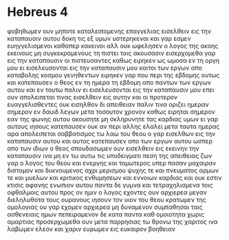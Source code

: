 # Hebreus 4
φοβηθωμεν ουν μηποτε καταλειπομενης επαγγελιας εισελθειν εις την καταπαυσιν αυτου δοκη τις εξ υμων υστερηκεναι
και γαρ εσμεν ευηγγελισμενοι καθαπερ κακεινοι αλλ ουκ ωφελησεν ο λογος της ακοης εκεινους μη συγκεκραμενους τη πιστει τοις ακουσασιν
εισερχομεθα γαρ εις την καταπαυσιν οι πιστευσαντες καθως ειρηκεν ως ωμοσα εν τη οργη μου ει εισελευσονται εις την καταπαυσιν μου καιτοι των εργων απο καταβολης κοσμου γενηθεντων
ειρηκεν γαρ που περι της εβδομης ουτως και κατεπαυσεν ο θεος εν τη ημερα τη εβδομη απο παντων των εργων αυτου
και εν τουτω παλιν ει εισελευσονται εις την καταπαυσιν μου
επει ουν απολειπεται τινας εισελθειν εις αυτην και οι προτερον ευαγγελισθεντες ουκ εισηλθον δι απειθειαν
παλιν τινα οριζει ημεραν σημερον εν δαυιδ λεγων μετα τοσουτον χρονον καθως ειρηται σημερον εαν της φωνης αυτου ακουσητε μη σκληρυνητε τας καρδιας υμων 
ει γαρ αυτους ιησους κατεπαυσεν ουκ αν περι αλλης ελαλει μετα ταυτα ημερας 
αρα απολειπεται σαββατισμος τω λαω του θεου
ο γαρ εισελθων εις την καταπαυσιν αυτου και αυτος κατεπαυσεν απο των εργων αυτου ωσπερ απο των ιδιων ο θεος
σπουδασωμεν ουν εισελθειν εις εκεινην την καταπαυσιν ινα μη εν τω αυτω τις υποδειγματι πεση της απειθειας
ζων γαρ ο λογος του θεου και ενεργης και τομωτερος υπερ πασαν μαχαιραν διστομον και διικνουμενος αχρι μερισμου ψυχης τε και πνευματος αρμων τε και μυελων και κριτικος ενθυμησεων και εννοιων καρδιας
και ουκ εστιν κτισις αφανης ενωπιον αυτου παντα δε γυμνα και τετραχηλισμενα τοις οφθαλμοις αυτου προς ον ημιν ο λογος
εχοντες ουν αρχιερεα μεγαν διεληλυθοτα τους ουρανους ιησουν τον υιον του θεου κρατωμεν της ομολογιας
ου γαρ εχομεν αρχιερεα μη δυναμενον συμπαθησαι ταις ασθενειαις ημων πεπειραμενον δε κατα παντα καθ ομοιοτητα χωρις αμαρτιας
προσερχωμεθα ουν μετα παρρησιας τω θρονω της χαριτος ινα λαβωμεν ελεον και χαριν ευρωμεν εις ευκαιρον βοηθειαν

